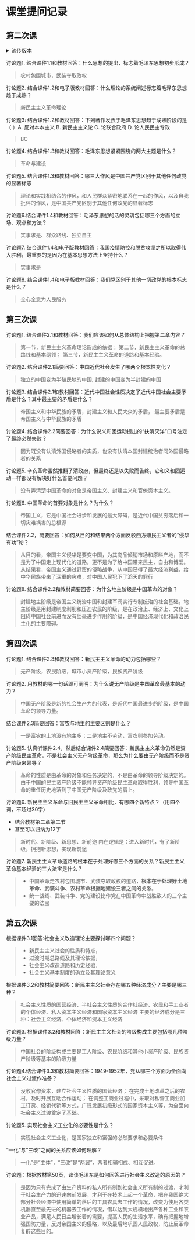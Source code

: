 # 课堂提问记录

## 第二次课

<details>
<summary>流传版本</summary>
<pre><code>
1、19世纪末20世纪初，世界进入帝国主义与无产阶级革命新时代，是毛泽东思想形成的时代背景。
2、中国共产党领导人民进行的革命和建设的成功实践是毛泽东思想形成的实践基础
农村包围城市，武装夺取政权
新民主主义革命理论
新民主主义论
论联合政府
中国革命和建设
毛泽东思想的主要内容包括六个方面：
（1）新民主主义革命理论。
（2）社会主义革命和社会主义建设理论。
（3）革命军队的建设和军事战略理论。
（4）政策和策略的理论。
（5）思想政治工作和文化工作的理论。
（6）党的建设理论。
一是理论联系实际的作风二是密切联系群众的作风；三是自我批评的作风。
实事求是 群众路线 独立自主
一、马克思主义中国化的第一个重大理论成果
二、中国革命和建设的科学指南
三、中国共产党和中国人民宝贵的精神财富
实事求是
全心全意为人民服务
</code></pre>
</details>

讨论题1. 结合课件1.1和教材回答：什么思想的提出，标志着毛泽东思想初步形成？

> 农村包围城市，武装夺取政权

讨论题2. 结合课件1.2和电子版教材回答：什么理论的系统阐述标志着毛泽东思想趋于成熟？

> 新民主主义革命理论

讨论题3: 结合课件1.2和教材回答：下列著作发表于毛泽东思想趋于成熟阶段的是（ ）A. 反对本本主义 B. 新民主主义论 C. 论联合政府 D. 论人民民主专政

> BC

讨论题4. 结合课件1.3和教材回答：毛泽东思想紧紧围绕的两大主题是什么？

> 革命与建设

讨论题5. 结合课件1.3和教材回答：哪三大作风是中国共产党区别于其他任何政党的显著标志

> 理论和实践相结合的作风，和人民群众紧密地联系在一起的作风，以及自我批评的作风，是中国共产党区别于其他任何政党的显著标志

讨论题6.结合课件1.4和教材回答：毛泽东思想的活的灵魂包括哪三个方面的立场、观点和方法？

> 实事求是、群众路线、独立自主

讨论题7. 结合课件1.4和电子版教材回答：我国疫情防控和脱贫攻坚之所以取得伟大胜利，最重要的是因为在基本思想方法上坚持什么？

> 实事求是

讨论题8. 结合课件1.4和电子版教材回答：我们党区别于其他一切政党的根本标志是什么？

> 全心全意为人民服务

## 第三次课

讨论题1. 结合课件2.1和教材回答：我们应该如何从总体结构上把握第二章内容？

> 第一节，新民主主义革命理论形成的依据；
> 第二节，新民主主义革命的总路线和基本纲领；
> 第三节，新民主主义革命的道路和基本经验。

讨论题2. 结合课件2.1简要回答：中国近代社会发生了哪两个根本性变化？

> 独立的中国变为半殖民地的中国;
> 封建的中国变为半封建的中国

讨论题3. 结合课件2.1和教材回答：近代中国社会性质决定了近代中国社会主要矛盾是什么？其中最主要的矛盾是什么？

> 帝国主义和中华民族的矛盾，封建主义和人民大众的矛盾，
> 最主要矛盾是帝国主义与中华民族的矛盾

讨论题4. 结合课件2.2简要回答：为什么说义和团运动提出的“扶清灭洋”口号注定了最终必然失败？

> 因为既没有认清外国侵略者的实质，也没有认清本国封建统治者同外国侵略者的关系

讨论题5. 辛亥革命虽然推翻了清政府，但最终还是以失败而告终，它和义和团运动一样都没有解决好什么首要问题？

> 没有弄清楚中国革命的对象是帝国主义、封建主义和官僚资本主义。

讨论题6. 中国革命的首要对象是什么？为什么？

> 帝国主义，它是中国社会进步和发展的最大障碍，是近代中国贫穷落后和一切灾难祸害的总根源

结合课件2.2，简要回答：如何从目的和结果两个方面反驳西方殖民主义者的“侵华有功”论？

> 从目的看，帝国主义侵华是要变中国，为其商品倾销市场和原料产地，而不是为了中国走上现代化的道路，更不是为了给中国带来民主，自由和博爱。
> 从结果看，帝国主义通过野蛮的侵略战争，从中国获得了最大经济利益，给中华民族带来了深重的灾难，对中国人民犯下了滔天的罪行

讨论题8. 结合课件2.2和教材简要回答：为什么地主阶级是中国革命的对象？

> 封建地主阶级是帝国主义统治中国和封建军阀实行专制统治的社会基础。地主阶级是用封建制度剥削和压迫农民的阶级，是在政治上、经济上、文化上阻碍中国社会前进而没有丝毫进步作用的阶级，是中国经济现代化和政治民主化的主要障碍。

## 第四次课

讨论题1. 结合课件2.3和教材回答：新民主主义革命的动力包括哪些？

> 无产阶级，农民阶级，城市小资产阶级，民族资产阶级

讨论题2. 用教材的哪一句话即可阐明：为什么说无产阶级是中国革命最基本的动力？

> 中国无产阶级是新的社会生产力的代表，是近代中国最进步的阶级，是中国革命的领导力量。

结合课件2.3简要回答：富农与地主的主要区别是什么？

> 一是富农的土地没有地主多；二是地主不劳动，富农则参加劳动。

讨论题5. 认真听课件2.4，然后结合课件2.4简要回答：新民主主义革命仍然是资产阶级民主革命，不是社会主义无产阶级革命，那么为什么要由无产阶级而不是资产阶级来领导？

> 革命的性质是由革命的对象和任务决定的，不是由革命的领导阶级决定的。由于中国的民主资产阶级不能领导资产阶级民主革命取得胜利，领导中国革命的重任历史地落到了中国无产阶级及政党的肩上。

讨论题6. 新民主主义革命与旧民主主义革命相比，有哪四个新特点？（用四个词，不超过30字）

- 结合教材第二章第二节
- 甚至可以归纳为12字

> 新时代、新阶级、新思想、新前途
> 内在逻辑是：进入新时代，有了新阶级，拥抱新思想，实现新前途

讨论题7. 新民主主义革命道路的根本在于处理好哪三个方面的关系？新民主主义革命基本经验的三大法宝是什么？

> - 中国革命走农村包围城市、武装夺取政权的道路，**根本在于处理好土地革命、武装斗争、农村革命根据地建设三者之间的关系**。
> - 统一战线、武装斗争、党的建设比作党在中国革命中战胜敌人的三个主要的法宝

## 第五次课

根据课件3.1回答:社会主义改造理论主要探讨哪四个问题？

> - 新民主主义社会的性质和特点，
> - 过渡时期总路线及其理论依据，
> - 社会主义改造道路和历史经验，
> - 社会主义基本制度的确立及其理论意义

根据课件3.2和教材简要回答：新民主主义社会存在哪五种经济成分？主要是哪三种？

> 社会主义性质的国营经济、半社会主义性质的合作社经济、农民和手工业者的个体经济、私人资本主义经济和国家资本主义经济
> 主要的经济成分是三种：社会主义经济、个体经济和资本主义经济

讨论题3. 根据课件3.2和教材回答：新民主主义社会的阶级构成主要包括哪几种阶级力量？

> 中国社会的阶级构成主要是工人阶级、农民阶级和其他小资产阶级、民族资产阶级等基本的阶级力量

讨论题4.结合课件3.3和教材简要回答：1949-1952年，党从哪三个方面为全面向社会主义过渡作准备？

> 没收官僚资本，建立社会主义性质的国营经济；
> 在完成土地改革之后的农村，及时开展互助合作运动；
> 在调整工商业过程中，采取对私营工商业加工订货、经销代销等方式，广泛发展初级形式的国家资本主义等，为全面向社会主义过渡奠定了基础。

讨论题5. 实现社会主义工业化的必要性是什么？

> 实现社会主义工业化，是国家独立和富强的必然要求和必要条件

“一化”与”三改”之间的关系应该如何理解？

> 一化”是“主体”，“三改”是“两翼”，两者相辅相成、相互促进。

讨论题：根据教材第50页，谈谈毛泽东是如何回答进行社会主义改造的原因的？

> 是因为只有完成了由生产资料的私人所有制到社会主义所有制的过渡，才利于社会生产力的迅速向前发展，才利于在技术上起一个革命，把在我国绝大部分社会经济中使用简单的落后的工具农具去工作的情况，改变为使用各类机器直至最先进的机器去工作的情况，借以达到大规模地出产各种工业和农业产品，满足人民日益增长着的需要，提高人民的生活水平，确有把握地增强国防力量，反对帝国主义的侵略，以及最后地巩固人民政权，防止反革命复辟这些目的。
